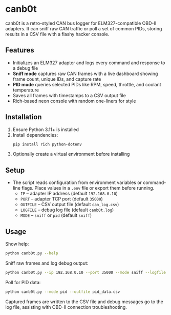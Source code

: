 # canb0t

canb0t is a retro-styled CAN bus logger for ELM327-compatible OBD-II adapters. It can sniff raw CAN traffic or poll a set of common PIDs, storing results in a CSV file with a flashy hacker console.

## Features
- Initializes an ELM327 adapter and logs every command and response to a debug file
- **Sniff mode** captures raw CAN frames with a live dashboard showing frame count, unique IDs, and capture rate
- **PID mode** queries selected PIDs like RPM, speed, throttle, and coolant temperature
- Saves all frames with timestamps to a CSV output file
- Rich-based neon console with random one-liners for style

## Installation
1. Ensure Python 3.11+ is installed
2. Install dependencies:
   ```bash
   pip install rich python-dotenv
   ```
3. Optionally create a virtual environment before installing

## Setup
- The script reads configuration from environment variables or command-line flags. Place values in a `.env` file or export them before running.
  - `IP` – adapter IP address (default `192.168.0.10`)
  - `PORT` – adapter TCP port (default `35000`)
  - `OUTFILE` – CSV output file (default `can_log.csv`)
  - `LOGFILE` – debug log file (default `canb0t.log`)
  - `MODE` – `sniff` or `pid` (default `sniff`)

## Usage
Show help:
```bash
python canb0t.py --help
```

Sniff raw frames and log debug output:
```bash
python canb0t.py --ip 192.168.0.10 --port 35000 --mode sniff --logfile debug.log
```

Poll for PID data:
```bash
python canb0t.py --mode pid --outfile pid_data.csv
```

Captured frames are written to the CSV file and debug messages go to the log file, assisting with OBD-II connection troubleshooting.
